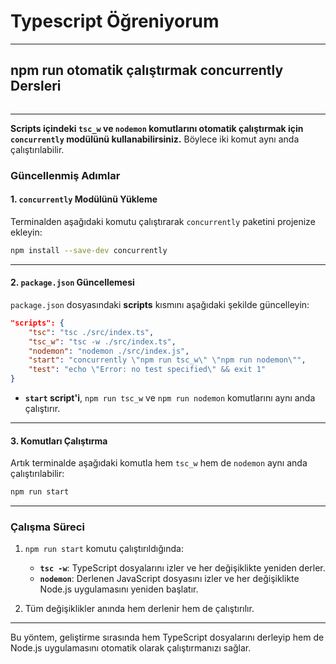 # Typescript Öğreniyorum 
---

## npm run otomatik çalıştırmak concurrently Dersleri
```sh

```
---


**Scripts içindeki `tsc_w` ve `nodemon` komutlarını otomatik çalıştırmak için `concurrently` modülünü kullanabilirsiniz.** Böylece iki komut aynı anda çalıştırılabilir.

### **Güncellenmiş Adımlar**

#### 1. **`concurrently` Modülünü Yükleme**
Terminalden aşağıdaki komutu çalıştırarak `concurrently` paketini projenize ekleyin:
```bash
npm install --save-dev concurrently
```

---

#### 2. **`package.json` Güncellemesi**
`package.json` dosyasındaki **scripts** kısmını aşağıdaki şekilde güncelleyin:

```json
"scripts": {
    "tsc": "tsc ./src/index.ts",
    "tsc_w": "tsc -w ./src/index.ts",
    "nodemon": "nodemon ./src/index.js",
    "start": "concurrently \"npm run tsc_w\" \"npm run nodemon\"",
    "test": "echo \"Error: no test specified\" && exit 1"
}
```

- **`start` script'i**, `npm run tsc_w` ve `npm run nodemon` komutlarını aynı anda çalıştırır.

---

#### 3. **Komutları Çalıştırma**
Artık terminalde aşağıdaki komutla hem `tsc_w` hem de `nodemon` aynı anda çalıştırılabilir:
```bash
npm run start
```

---

### **Çalışma Süreci**
1. `npm run start` komutu çalıştırıldığında:
   - **`tsc -w`**: TypeScript dosyalarını izler ve her değişiklikte yeniden derler.
   - **`nodemon`**: Derlenen JavaScript dosyasını izler ve her değişiklikte Node.js uygulamasını yeniden başlatır.

2. Tüm değişiklikler anında hem derlenir hem de çalıştırılır.

---

Bu yöntem, geliştirme sırasında hem TypeScript dosyalarını derleyip hem de Node.js uygulamasını otomatik olarak çalıştırmanızı sağlar.